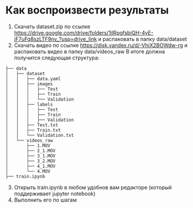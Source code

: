 # Как воспроизвести результаты

1. Скачать dataset.zip по ссылке https://drive.google.com/drive/folders/1ilRpgfsbiQH-4yE-jF7uFq8szLTF9nv_?usp=drive_link и распаковать в папку data/dataset
2. Скачать видео по ссылке https://disk.yandex.ru/d/-VhiX2BOWdw-rg и распаковать видео в папку data/videos_raw
В итоге должна получится следующая структура:

```
├── data
│   ├── dataset
│   │   ├── data.yaml
│   │   ├── images
│   │   │   ├── Test
│   │   │   ├── Train
│   │   │   └── Validation
│   │   ├── labels
│   │   │   ├── Test
│   │   │   ├── Train
│   │   │   ├── Validation
│   │   ├── Test.txt
│   │   ├── Train.txt
│   │   └── Validation.txt
│   └── videos_raw
│       ├── 1.MOV
│       ├── 2_1.MOV
│       ├── 3_1.MOV
│       ├── 3_2.MOV
│       ├── 4_1.MOV
│       └── 4.MOV
├── train.ipynb
```

3. Открыть train.ipynb в любом удобнов вам редакторе (который поддерживает jupyter notebook)
4. Выполнить его по шагам